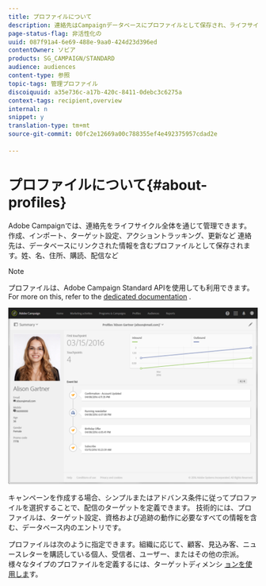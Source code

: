 ```yaml
---
title: プロファイルについて
description: 連絡先はCampaignデータベースにプロファイルとして保存され、ライフサイクル全体を通じて更新されます。
page-status-flag: 非活性化の
uuid: 087f91a4-6e69-488e-9aa0-424d23d396ed
contentOwner: ソビア
products: SG_CAMPAIGN/STANDARD
audience: audiences
content-type: 参照
topic-tags: 管理プロファイル
discoiquuid: a35e736c-a17b-420c-8411-0debc3c6275a
context-tags: recipient,overview
internal: n
snippet: y
translation-type: tm+mt
source-git-commit: 00fc2e12669a00c788355ef4e492375957cdad2e

---
```



# プロファイルについて{#about-profiles}

Adobe Campaignでは、連絡先をライフサイクル全体を通じて管理できます。作成、インポート、ターゲット設定、アクショントラッキング、更新など 連絡先は、データベースにリンクされた情報を含むプロファイルとして保存されます。姓、名、住所、購読、配信など

>[!NOTE]
>
>プロファイルは、Adobe Campaign Standard APIを使用しても利用できます。 For more on this, refer to the [dedicated documentation](https://final-docs.campaign.adobe.com/doc/standard/en/api/ACS_API.html#retrieving-profiles) .

![](assets/marketing_history.png)

キャンペーンを作成する場合、シンプルまたはアドバンス条件に従ってプロファイルを選択することで、配信のターゲットを定義できます。 技術的には、プロファイルは、ターゲット設定、資格および追跡の動作に必要なすべての情報を含む、データベース内のエントリです。

プロファイルは次のように指定できます。組織に応じて、顧客、見込み客、ニュースレターを購読している個人、受信者、ユーザー、またはその他の宗派。 様々なタイプのプロファイルを定義するには、ターゲットディメンシ [ョンを使用しま](../../automating/using/query.md#targeting-dimensions-and-resources)す。

